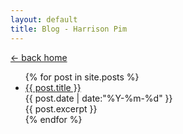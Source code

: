 ```yaml
---
layout: default
title: Blog - Harrison Pim
---
```


<div>
    <a class="link dim gray" href="/">← back home</a>
</div>
<div>
<ul class="list pl0">
    {% for post in site.posts %}
    <li class="pb3">
        <a class="f2 lh-title link dim black b pa0" href="{{ post.url }}">{{ post.title }}</a>
        <div class="gray">{{ post.date | date:"%Y-%m-%d" }}</div>
        <div>{{ post.excerpt }}</div>
    </li>
    {% endfor %}
</ul>
</div>
